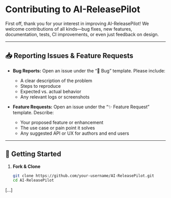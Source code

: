 # Contributing to AI-ReleasePilot

First off, thank you for your interest in improving AI-ReleasePilot! We welcome contributions of all kinds—bug fixes, new features, documentation, tests, CI improvements, or even just feedback on design.

---

## 📥 Reporting Issues & Feature Requests

- **Bug Reports:** Open an issue under the “🐞 Bug” template. Please include:
  - A clear description of the problem
  - Steps to reproduce
  - Expected vs. actual behavior
  - Any relevant logs or screenshots

- **Feature Requests:** Open an issue under the “✨ Feature Request” template. Describe:
  - Your proposed feature or enhancement
  - The use case or pain point it solves
  - Any suggested API or UX for authors and end users

---

## 🚀 Getting Started

1. **Fork & Clone**  
   ```bash
   git clone https://github.com/your-username/AI-ReleasePilot.git
   cd AI-ReleasePilot
   ```
[...]